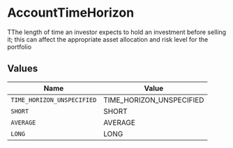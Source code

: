 # AccountTimeHorizon

TThe length of time an investor expects to hold an investment before selling it; this can affect the appropriate asset allocation and risk level for the portfolio


## Values

| Name                       | Value                      |
| -------------------------- | -------------------------- |
| `TIME_HORIZON_UNSPECIFIED` | TIME_HORIZON_UNSPECIFIED   |
| `SHORT`                    | SHORT                      |
| `AVERAGE`                  | AVERAGE                    |
| `LONG`                     | LONG                       |